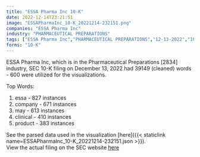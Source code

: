 ```yaml
---
title: "ESSA Pharma Inc 10-K"
date: 2022-12-14T23:21:51
image: "ESSAPharmaInc_10-K_20221214-232151.png"
companies: "ESSA Pharma Inc"
industry: "PHARMACEUTICAL PREPARATIONS"
tags: ["ESSA Pharma Inc","PHARMACEUTICAL PREPARATIONS","12-13-2022","10-K"]
forms: "10-K"
---
```

ESSA Pharma Inc, which is in the Pharmaceutical Preparations [2834] industry, SEC 10-K filing on December 13, 2022 had 39149 (cleaned) words - 600 were utilized for the visualizations.

Top Words:
1. essa - 827 instances
2. company - 671 instances
3. may - 613 instances
4. clinical - 410 instances
5. product - 383 instances


See the parsed data used in the visualization [here]({{< staticlink name=ESSAPharmaInc_10-K_20221214-232151.json >}}).  
View the actual filing on the SEC website [here](https://www.sec.gov/Archives/edgar/data/1633932/0001558370-22-018570.txt)